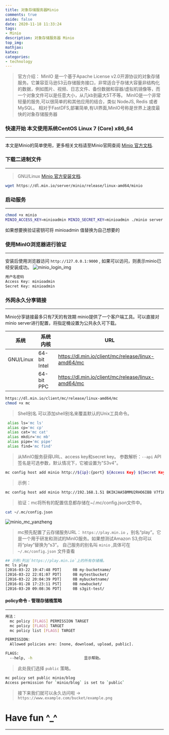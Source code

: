 ```yaml
---
title: 对象存储服务器Minio
comments: true
aside: false
date: 2020-11-18 11:33:24
tags: 
- Minio
description: 对象存储服务器 Minio
top_img:
mathjax:
katex:
categories: 
- technology
---
```


> 官方介绍：
> MinIO 是一个基于Apache License v2.0开源协议的对象存储服务。它兼容亚马逊S3云存储服务接口，非常适合于存储大容量非结构化的数据，例如图片、视频、日志文件、备份数据和容器/虚拟机镜像等，而一个对象文件可以是任意大小，从几kb到最大5T不等。
> MinIO是一个非常轻量的服务,可以很简单的和其他应用的结合，类似 NodeJS, Redis 或者 MySQL。
> 相对于FastDFS,部署简单,有UI界面,MinIO号称是世界上速度最快的对象存储服务器

### 快速开始 本文使用系统CentOS Linux 7 (Core) x86_64
---
本文是Minio的简单使用，更多相关文档请至Minio官网查阅
[Minio 官方文档](https://docs.min.io/).

### 下载二进制文件
---
> GNU/Linux [Minio 官方安装文档](https://min.io/download#/linux).

```bash
wget https://dl.min.io/server/minio/release/linux-amd64/minio
```

### 启动服务
---
```bash
chmod +x minio
MINIO_ACCESS_KEY=minioadmin MINIO_SECRET_KEY=minioadmin ./minio server /mnt/data
```
如果想要换验证密钥可将 minioadmin 值替换为自己想要的

### 使用MinIO浏览器进行验证
---
安装后使用浏览器访问 `http://127.0.0.1:9000` , 如果可以访问，则表示minio已经安装成功。
![minio_login_img](https://img.huaxianyi.com/huaxianyi/minio_login.png)
```bash
用户名密码
Access Key: minioadmin
Secret Key: minioadmin
```

### 外网永久分享链接
---
Minio分享链接最多只有7天的有效期
minio提供了一个客户端工具。可以直接对minio server进行配置，将指定桶设置为公共永久可下载。

|  系统   | 系统内核  | URL  |
|  ----  | ----  | ----  |
| GNU/Linux  | 64-bit Intel | https://dl.min.io/client/mc/release/linux-amd64/mc |
|   | 64-bit PPC | https://dl.min.io/client/mc/release/linux-amd64/mc |

```bash
https://dl.min.io/client/mc/release/linux-amd64/mc
chmod +x mc
```

>Shell别名 可以添加shell别名来覆盖默认的Unix工具命令。

```bash
 alias ls='mc ls'
 alias cp='mc cp'
 alias cat='mc cat'
 alias mkdir='mc mb'
 alias pipe='mc pipe'
 alias find='mc find'
```

> 从MinIO服务获得URL、access key和secret key。
> 参数解析：`--api` API签名是可选参数，默认情况下，它被设置为"S3v4"。

```bash
mc config host add minio http://${ip}:{port} ${Access Key} ${Secret Key} --api s3v4
```

> 示例：

```bash
mc config host add minio http://192.168.1.51 BKIKJAA5BMMU2RHO6IBB V7f1CwQqAcwo80UEIJEjc5gVQUSSx5ohQ9GSrr12 --api s3v4
```

> 验证：mc将所有的配置信息都存储在~/.mc/config.json文件中。

```bash
cat ~/.mc/config.json
```

![minio_mc_yanzheng](https://img.huaxianyi.com/huaxianyi/minio_mc_yanzheng.png)

> mc预先配置了云存储服务URL：  `https://play.min.io`  ，别名“play”。它是一个用于研发和测试的MinIO服务。如果想测试Amazon S3,你可以将“play”替换为“s3”。
> 自己服务的别名叫  `minio`  ,具体可在  `~/.mc/config.json`  文件查看

```bash
## 示例:列出`https://play.min.io`上的所有存储桶。
mc ls play
[2016-03-22 19:47:48 PDT]     0B my-bucketname/
[2016-03-22 22:01:07 PDT]     0B mytestbucket/
[2016-03-22 20:04:39 PDT]     0B mybucketname/
[2016-01-28 17:23:11 PST]     0B newbucket/
[2016-03-20 09:08:36 PDT]     0B s3git-test/
```

#### policy命令 - 管理存储桶策略
---

```bash
用法：
  mc policy [FLAGS] PERMISSION TARGET
  mc policy [FLAGS] TARGET
  mc policy list [FLAGS] TARGET

PERMISSION:
  Allowed policies are: [none, download, upload, public].

FLAGS:
  --help, -h                       显示帮助。
```

> 此处我们选择 `public` 策略。

```bash
mc policy set public minio/blog
Access permission for `minio/blog` is set to `public`
```

> 接下来我们就可以永久访问啦 -> `https://www.example.com/bucket/example.png`

# Have fun ^_^ 
---